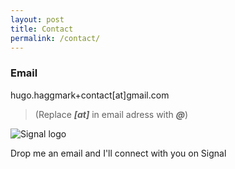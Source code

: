 ```yaml
---
layout: post
title: Contact
permalink: /contact/
---
```


### Email

hugo.haggmark+contact[at]gmail.com

> (Replace _**[at]**_ in email adress with _**@**_)

![Signal logo]({{site.baseurl}}/assets/images/signal-logo.png)

Drop me an email and I'll connect with you on Signal

